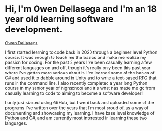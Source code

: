 # Hi, I'm Owen Dellasega and I'm an 18 year old learning software development.

<div class="badge-base LI-profile-badge" data-locale="en_US" data-size="large" data-theme="dark" data-type="VERTICAL" data-vanity="owen-dellasega-294949278" data-version="v1"><a class="badge-base__link LI-simple-link" href="https://www.linkedin.com/in/owen-dellasega-294949278?trk=profile-badge">Owen Dellasega</a></div>
            

I first started learning to code back in 2020 through a beginner level Python course. It was enough to teach me the basics and make me realize my passion for coding.
For the past 3 years I've been casually learning a few different languages on and off, though it's really only been this past year where I've gotten more serious about it.
I've learned some of the basics of C# and used it to dabble around in Unity and to write a text-based RPG that runs in the command line.
I also recently completed a year long Python course in my senior year of highschool and it's what has made me go from casually learning to code to aiming to become a software developer!

I only just started using GitHub, but I went back and uploaded some of the programs I've written over the years that I'm most proud of, as a way of documenting and showcasing my learning.
I have base level knowledge of Python and C#, and am currently most interested in learning these two languages.
<!---
OwenDell/OwenDell is a ✨ special ✨ repository because its `README.md` (this file) appears on your GitHub profile.
You can click the Preview link to take a look at your changes.
--->
